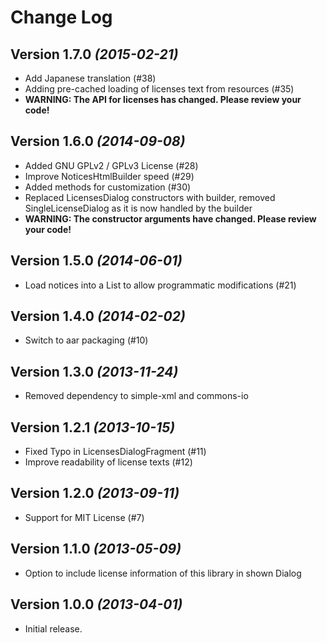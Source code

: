Change Log
==========

Version 1.7.0 *(2015-02-21)*
----------------------------

* Add Japanese translation (#38)
* Adding pre-cached loading of licenses text from resources (#35)
* **WARNING: The API for licenses has changed. Please review your code!**

Version 1.6.0 *(2014-09-08)*
----------------------------

* Added GNU GPLv2 / GPLv3 License (#28)
* Improve NoticesHtmlBuilder speed (#29)
* Added methods for customization (#30)
* Replaced LicensesDialog constructors with builder, removed SingleLicenseDialog as it is now handled by the builder
* **WARNING: The constructor arguments have changed. Please review your code!**

Version 1.5.0 *(2014-06-01)*
----------------------------

* Load notices into a List to allow programmatic modifications (#21)

Version 1.4.0 *(2014-02-02)*
----------------------------

* Switch to aar packaging (#10)

Version 1.3.0 *(2013-11-24)*
----------------------------

* Removed dependency to simple-xml and commons-io

Version 1.2.1 *(2013-10-15)*
----------------------------

* Fixed Typo in LicensesDialogFragment (#11)
* Improve readability of license texts (#12)

Version 1.2.0 *(2013-09-11)*
----------------------------

* Support for MIT License (#7)

Version 1.1.0 *(2013-05-09)*
----------------------------

* Option to include license information of this library in shown Dialog


Version 1.0.0 *(2013-04-01)*
----------------------------

* Initial release.

